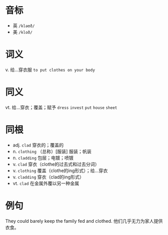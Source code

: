 # 音标

- 英 `/kləʊð/`
- 美 `/kloð/`

# 词义

v. 给…穿衣服
`to put clothes on your body`

# 同义

vt. 给…穿衣；覆盖；赋予
`dress` `invest` `put` `house` `sheet`

# 同根

- adj. `clad` 穿衣的；覆盖的
- n. `clothing` （总称）[服装] 服装；帆装
- n. `cladding` 包层；电镀；喷镀
- v. `clad` 穿衣（clothe的过去式和过去分词）
- v. `clothing` 覆盖（clothe的ing形式）；给…穿衣
- v. `cladding` 穿衣（clad的ing形式）
- vt. `clad` 在金属外覆以另一种金属

# 例句

They could barely keep the family fed and clothed.
他们几乎无力为家人提供衣食。


